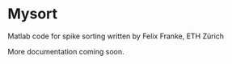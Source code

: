 Mysort
======

Matlab code for spike sorting written by Felix Franke, ETH Zürich

More documentation coming soon.

